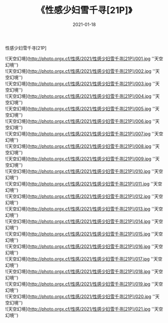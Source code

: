 ﻿---
layout: post
title: 《性感少妇雪千寻[21P]》
date: 2021-01-18
img: http://photo.orgx.cf/性感/2021/性感少妇雪千寻[21P]/000.jpg
tags: [美女,性感,泳衣]
---

性感少妇雪千寻[21P]



![天空幻境](http://photo.orgx.cf/性感/2021/性感少妇雪千寻[21P]/001.jpg ''天空幻境'')<br>
![天空幻境](http://photo.orgx.cf/性感/2021/性感少妇雪千寻[21P]/002.jpg ''天空幻境'')<br>
![天空幻境](http://photo.orgx.cf/性感/2021/性感少妇雪千寻[21P]/003.jpg ''天空幻境'')<br>
![天空幻境](http://photo.orgx.cf/性感/2021/性感少妇雪千寻[21P]/004.jpg ''天空幻境'')<br>
![天空幻境](http://photo.orgx.cf/性感/2021/性感少妇雪千寻[21P]/005.jpg ''天空幻境'')<br>
![天空幻境](http://photo.orgx.cf/性感/2021/性感少妇雪千寻[21P]/006.jpg ''天空幻境'')<br>
![天空幻境](http://photo.orgx.cf/性感/2021/性感少妇雪千寻[21P]/007.jpg ''天空幻境'')<br>
![天空幻境](http://photo.orgx.cf/性感/2021/性感少妇雪千寻[21P]/008.jpg ''天空幻境'')<br>
![天空幻境](http://photo.orgx.cf/性感/2021/性感少妇雪千寻[21P]/009.jpg ''天空幻境'')<br>
![天空幻境](http://photo.orgx.cf/性感/2021/性感少妇雪千寻[21P]/010.jpg ''天空幻境'')<br>
![天空幻境](http://photo.orgx.cf/性感/2021/性感少妇雪千寻[21P]/011.jpg ''天空幻境'')<br>
![天空幻境](http://photo.orgx.cf/性感/2021/性感少妇雪千寻[21P]/012.jpg ''天空幻境'')<br>
![天空幻境](http://photo.orgx.cf/性感/2021/性感少妇雪千寻[21P]/013.jpg ''天空幻境'')<br>
![天空幻境](http://photo.orgx.cf/性感/2021/性感少妇雪千寻[21P]/014.jpg ''天空幻境'')<br>
![天空幻境](http://photo.orgx.cf/性感/2021/性感少妇雪千寻[21P]/015.jpg ''天空幻境'')<br>
![天空幻境](http://photo.orgx.cf/性感/2021/性感少妇雪千寻[21P]/016.jpg ''天空幻境'')<br>
![天空幻境](http://photo.orgx.cf/性感/2021/性感少妇雪千寻[21P]/017.jpg ''天空幻境'')<br>
![天空幻境](http://photo.orgx.cf/性感/2021/性感少妇雪千寻[21P]/018.jpg ''天空幻境'')<br>
![天空幻境](http://photo.orgx.cf/性感/2021/性感少妇雪千寻[21P]/019.jpg ''天空幻境'')<br>
![天空幻境](http://photo.orgx.cf/性感/2021/性感少妇雪千寻[21P]/020.jpg ''天空幻境'')<br>
![天空幻境](http://photo.orgx.cf/性感/2021/性感少妇雪千寻[21P]/021.jpg ''天空幻境'')<br>